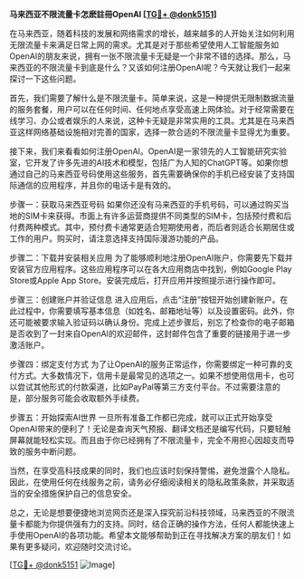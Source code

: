 **马来西亚不限流量卡怎麽註冊OpenAI [[TG💪+ @donk5151](https://t.me/s/donk5151)]**

在马来西亚，随着科技的发展和网络需求的增长，越来越多的人开始关注如何利用无限流量卡来满足日常上网的需求。尤其是对于那些希望使用人工智能服务如OpenAI的朋友来说，拥有一张不限流量卡无疑是一个非常不错的选择。那么，马来西亚的不限流量卡到底是什么？又该如何注册OpenAI呢？今天就让我们一起来探讨一下这些问题。

首先，我们需要了解什么是不限流量卡。简单来说，这是一种提供无限制数据流量的服务套餐，用户可以在任何时间、任何地点享受高速上网体验。对于经常需要在线学习、办公或者娱乐的人来说，这种卡无疑是非常实用的工具。尤其是在马来西亚这样网络基础设施相对完善的国家，选择一款合适的不限流量卡显得尤为重要。

接下来，我们来看看如何注册OpenAI。OpenAI是一家领先的人工智能研究实验室，它开发了许多先进的AI技术和模型，包括广为人知的ChatGPT等。如果你想通过自己的马来西亚号码使用这些服务，首先需要确保你的手机已经安装了支持国际通信的应用程序，并且你的电话卡是有效的。

步骤一：获取马来西亚号码
如果你还没有马来西亚的手机号码，可以通过购买当地的SIM卡来获得。市面上有许多运营商提供不同类型的SIM卡，包括预付费和后付费两种模式。其中，预付费卡通常更适合短期使用者，而后者则适合长期居住或工作的用户。购买时，请注意选择支持国际漫游功能的产品。

步骤二：下载并安装相关应用
为了能够顺利地注册OpenAI账户，你需要先下载并安装官方应用程序。这些应用程序可以在各大应用商店中找到，例如Google Play Store或Apple App Store。安装完成后，打开应用并按照提示进行操作即可。

步骤三：创建账户并验证信息
进入应用后，点击“注册”按钮开始创建新账户。在此过程中，你需要填写基本信息（如姓名、邮箱地址等）以及设置密码。此外，你还可能被要求输入验证码以确认身份。完成上述步骤后，别忘了检查你的电子邮箱是否收到了一封来自OpenAI的欢迎邮件，这封邮件包含了重要的链接用于进一步激活账户。

步骤四：绑定支付方式
为了让OpenAI的服务正常运作，你需要绑定一种可靠的支付方式。大多数情况下，信用卡是最常见的选项之一。如果不想使用信用卡，也可以尝试其他形式的付款渠道，比如PayPal等第三方支付平台。不过需要注意的是，部分服务可能会收取额外手续费。

步骤五：开始探索AI世界
一旦所有准备工作都已完成，就可以正式开始享受OpenAI带来的便利了！无论是查询天气预报、翻译文档还是编写代码，只要轻触屏幕就能轻松实现。而且由于你已经拥有了不限流量卡，完全不用担心因超支而导致的服务中断问题。

当然，在享受高科技成果的同时，我们也应该时刻保持警惕，避免泄露个人隐私。因此，在使用任何在线服务之前，请务必仔细阅读相关的隐私政策条款，并采取适当的安全措施保护自己的信息安全。

总之，无论是想要便捷地浏览网页还是深入探究前沿科技领域，马来西亚的不限流量卡都能为你提供强有力的支持。同时，结合正确的操作方法，任何人都能快速上手使用OpenAI的各项功能。希望本文能够帮助到正在寻找解决方案的朋友们！如果有更多疑问，欢迎随时交流讨论。

[[TG💪+ @donk5151](https://t.me/s/donk5151) ![Image](https://i.postimg.cc/rwNCRYN7/Snipaste-2025-04-30-17-27-05.png)]